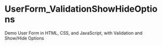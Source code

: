 # UserForm_ValidationShowHideOptions
Demo User Form in HTML, CSS, and JavaScript, with Validation and Show/Hide Options
